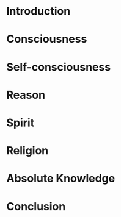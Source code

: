 # Introduction
# Consciousness
# Self-consciousness
# Reason
# Spirit
# Religion
# Absolute Knowledge
# Conclusion
